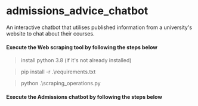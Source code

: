 # admissions_advice_chatbot
An interactive chatbot that utilises published information from a university's website to chat about their courses.

#### Execute the Web scraping tool by following the steps below

> install python 3.8 (if it's not already installed)

> pip install -r .\requirements.txt

> python .\scraping_operations.py

#### Execute the Admissions chatbot by following the steps below